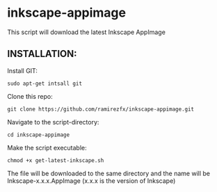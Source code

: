 # inkscape-appimage
This script will download the latest Inkscape AppImage

## INSTALLATION:

Install GIT:

`sudo apt-get intsall git`

Clone this repo:

`git clone https://github.com/ramirezfx/inkscape-appimage.git`

Navigate to the script-directory:

`cd inkscape-appimage`

Make the script executable:

`chmod +x get-latest-inkscape.sh`

The file will be downloaded to the same directory and the name will be Inkscape-x.x.x.AppImage (x.x.x is the version of Inkscape)
